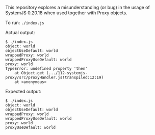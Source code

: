 This repository explores a misunderstanding (or bug) in the usage of SystemJS
0.20.18 when used together with Proxy objects.

To run: `./index.js`

Actual output:

    $ ./index.js
    object: world
    objectUseDefault: world
    wrappedProxy: world
    wrappedProxyUseDefault: world
    proxy: world
    TypeError: undefined property 'then'
        at Object.get (.../112-systemjs-proxy/src/proxyHandler.js!transpiled:12:19)
        at <anonymous>

Expected output:

    $ ./index.js
    object: world
    objectUseDefault: world
    wrappedProxy: world
    wrappedProxyUseDefault: world
    proxy: world
    proxyUseDefault: world
